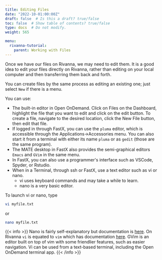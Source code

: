 ```yaml
---
title: Editing Files
date: "2022-10-01:00:00Z"
draft: false  # Is this a draft? true/false
toc: false  # Show table of contents? true/false
type: docs  # Do not modify.
weight: 565

menu:
  rivanna-tutorial:
    parent: Working with Files
---
```


Once we have our files on Rivanna, we may need to edit them.  It is a good idea to edit your files directly on Rivanna, rather than editing on your local computer and then transferring them back and forth.

You can create files by the same process as editing an existing one; just select `New` if there is a menu.

You can use:
* The built-in editor in Open OnDemand. Click on Files on the Dashboard, highlight the file that you want to edit and click on the edit button. To create a file, navigate to the desired location, click the New File button, then edit that file.
* If logged in through FastX, you can use the `pluma` editor, which is accessible through the Applications->Accessories menu.  You can also start it from a terminal with either its name `pluma` or as `gedit` (those are the same program).
* The MATE desktop in FastX also provides the semi-graphical editors `Emacs` and `GVim` in the same menu.
* In FastX, you can also use a programmer's interface such as VSCode, Spyder, or Rstudio.
* When in a Terminal, through ssh or FastX, use a text editor such as vi or nano.
    * vi uses keyboard commands and may take a while to learn.
    * nano is a very basic editor.  

To launch vi or nano, type
```bash
vi myfile.txt
```
or
```bash
nano myfile.txt
```
{{< info >}}
Nano is fairly self-explanatory but documentation is [here](https://www.nano-editor.org/).  On Rivanna `vi` is equated to `vim` which has documentation [here](https://www.vim.org/).  GVim is an editor built on top of vim with some friendlier features, such as easier navigation.  Vi can be used from a text-based terminal, including the Open OnDemand terminal app.
{{< /info >}}
